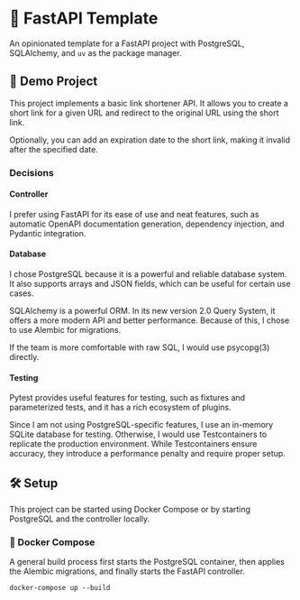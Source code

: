 # 🚀 FastAPI Template

An opinionated template for a FastAPI project with PostgreSQL, SQLAlchemy, and `uv` as the package manager.

## 🎉 Demo Project

This project implements a basic link shortener API. It allows you to create a short link for a given URL and redirect to
the original URL using the short link.

Optionally, you can add an expiration date to the short link, making it invalid after the specified date.

### Decisions

#### Controller

I prefer using FastAPI for its ease of use and neat features, such as automatic OpenAPI documentation generation,
dependency injection, and Pydantic integration.

#### Database

I chose PostgreSQL because it is a powerful and reliable database system. It also supports arrays and JSON fields, which
can be useful for certain use cases.

SQLAlchemy is a powerful ORM. In its new version 2.0 Query System, it offers a more modern API and better performance.
Because of this, I chose to use Alembic for migrations.

If the team is more comfortable with raw SQL, I would use psycopg(3) directly.

#### Testing

Pytest provides useful features for testing, such as fixtures and parameterized tests, and it has a rich ecosystem of
plugins.

Since I am not using PostgreSQL-specific features, I use an in-memory SQLite database for testing. Otherwise, I would
use Testcontainers to replicate the production environment. While Testcontainers ensure accuracy, they introduce a
performance penalty and require proper setup.

## 🛠️ Setup

This project can be started using Docker Compose or by starting PostgreSQL and the controller locally.

### 🐳 Docker Compose

A general build process first starts the PostgreSQL container, then applies the Alembic migrations, and finally starts
the FastAPI controller.

```shell
docker-compose up --build
```